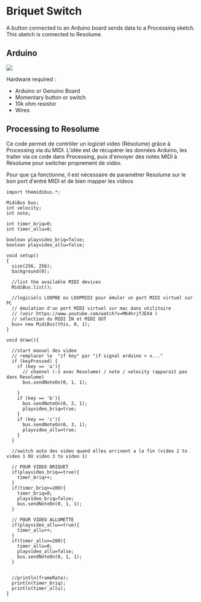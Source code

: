 # Briquet Switch

A button connected to an Arduino board sends data to a Processing sketch. This sketch is connected to Resolume.

## Arduino 

![](https://www.arduino.cc/en/uploads/Tutorial/button.png)

Hardware required :
- Arduino or Genuino Board
- Momentary button or switch
- 10k ohm resistor
- Wires


## Processing to Resolume

Ce code permet de contrôler un logiciel video (Résolume) grâce à Processing via du MIDI. L'idée est de récupérer les données Arduino, les traiter via ce code dans Processing, puis d'envoyer des notes MIDI à Résolume pour switcher proprement de vidéo.

Pour que ça fonctionne, il est nécessaire de paramétrer Resolume sur le bon port d'entré MIDI et de bien mapper les videos

```
import themidibus.*;

MidiBus bus;
int velocity;
int note;

int timer_briq=0;
int timer_allu=0;

boolean playvideo_briq=false;
boolean playvideo_allu=false;

void setup()
{
  size(256, 256);
  background(0);

  //list the available MIDI devices
  MidiBus.list(); 

  //logiciels LOOPBE ou LOOPMIDI pour émuler un port MIDI virtuel sur PC
  // émulation d'un port MIDI virtuel sur mac dans utilitaire 
  // (voir https://www.youtube.com/watch?v=MK4hrjfJEX4 ) 
  // sélection du MIDI IN et MIDI OUT
  bus= new MidiBus(this, 0, 1);
}

void draw(){
  
  //start manuel des video 
  // remplacer le  "if key" par "if signal arduino > x..."
  if (keyPressed) {
    if (key == 'a'){
      // channel (-1 avec Resolume) / note / velocity (apparait pas dans Resolume)
      bus.sendNoteOn(0, 1, 1);
     
    }
    if (key == 'b'){
      bus.sendNoteOn(0, 2, 1); 
      playvideo_briq=true;
    }
    if (key == 'c'){
      bus.sendNoteOn(0, 3, 1); 
      playvideo_allu=true;
    }
  }
  
  //switch auto des video quand elles arrivent a la fin (video 2 to video 1 OU video 3 to video 1)
  
  // POUR VIDEO BRIQUET
  if(playvideo_briq==true){
    timer_briq++;
  }
  if(timer_briq>=200){
    timer_briq=0;
    playvideo_briq=false;
    bus.sendNoteOn(0, 1, 1);
  }
  
  // POUR VIDEO ALLUMETTE
  if(playvideo_allu==true){
    timer_allu++;
  }
  if(timer_allu>=200){
    timer_allu=0;
    playvideo_allu=false;
    bus.sendNoteOn(0, 1, 1);
  }
  
  
  //println(frameRate);
  println(timer_briq);
  println(timer_allu);
}
```

